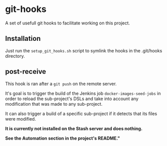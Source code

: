 # git-hooks

A set of usefull git hooks to facilitate working on this project.

## Installation

Just run the `setup_git_hooks.sh` script to symlink the hooks in the .git/hooks directory.

## post-receive

This hook is ran after a `git push` on the remote server.

It's goal is to trigger the build of the Jenkins job `docker-images-seed-jobs` in order to reload the sub-project's DSLs and take into account any modification that was made to any sub-project.

It can also trigger a build of a specific sub-project if it detects that its files were modified.

**It is currently not installed on the Stash server and does nothing.**

**See the Automation section in the project's README."**

